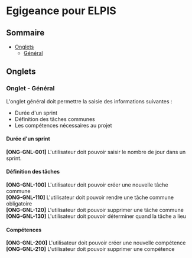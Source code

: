 # Egigeance pour ELPIS

## Sommaire
- [Onglets](#Onglets)
  - [Général](#Onglet-General)  

## Onglets <a id="Onglets"></a>

  ### Onglet - Général <a id="Onglet-General"></a>

  L'onglet général doit permettre la saisie des informations suivantes :
   - Durée d'un sprint
   - Définition des tâches communes
   - Les compétences nécessaires au projet

  #### Durée d'un sprint

   **[ONG-GNL-001]** L'utilisateur doit pouvoir saisir le nombre de jour dans un sprint.

  #### Définition des tâches

   **[ONG-GNL-100]** L'utilisateur doit pouvoir créer une nouvelle tâche commune <br>
   **[ONG-GNL-110]** L'utilisateur doit pouvoir rendre une tâche commune obligatoire <br>
   **[ONG-GNL-120]** L'utilisateur doit pouvoir supprimer une tâche commune <br>
   **[ONG-GNL-130]** L'utilisateur doit pouvoir déterminer quand la tâche a lieu <br>

  #### Compétences

   **[ONG-GNL-200]** L'utilisateur doit pouvoir créer une nouvelle compétence <br>
   **[ONG-GNL-210]** L'utilisateur doit pouvoir supprimer une compétence <br>
